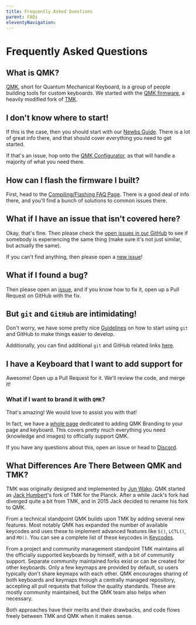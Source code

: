 ```yaml
---
title: Frequently Asked Questions
parent: FAQs
eleventyNavigation:
---
```

# Frequently Asked Questions

## What is QMK?

[QMK](https://github.com/qmk), short for Quantum Mechanical Keyboard, is a group of people building tools for custom keyboards. We started with the [QMK firmware](https://github.com/qmk/qmk_firmware), a heavily modified fork of [TMK](https://github.com/tmk/tmk_keyboard).

## I don't know where to start!

If this is the case, then you should start with our [Newbs Guide](newbs.md). There is a lot of great info there, and that should cover everything you need to get started.

If that's an issue, hop onto the [QMK Configurator](https://config.qmk.fm), as that will handle a majority of what you need there.

## How can I flash the firmware I built?

First, head to the [Compiling/Flashing FAQ Page](faq_build.md). There is a good deal of info there, and you'll find a bunch of solutions to common issues there.

## What if I have an issue that isn't covered here?

Okay, that's fine. Then please check the [open issues in our GitHub](https://github.com/qmk/qmk_firmware/issues) to see if somebody is experiencing the same thing (make sure it's not just similar, but actually the same).

If you can't find anything, then please open a [new issue](https://github.com/qmk/qmk_firmware/issues/new)!

## What if I found a bug?

Then please open an [issue](https://github.com/qmk/qmk_firmware/issues/new), and if you know how to fix it, open up a Pull Request on GitHub with the fix.

## But `git` and `GitHub` are intimidating!

Don't worry, we have some pretty nice [Guidelines](newbs_git_best_practices.md) on how to start using `git` and GitHub to make things easier to develop.

Additionally, you can find additional `git` and GitHub related links [here](newbs_learn_more_resources.md).

## I have a Keyboard that I want to add support for

Awesome! Open up a Pull Request for it. We'll review the code, and merge it!

### What if I want to brand it with `QMK`?

That's amazing! We would love to assist you with that!

In fact, we have a [whole page](https://qmk.fm/powered/) dedicated to adding QMK Branding to your page and keyboard. This covers pretty much everything you need (knowledge and images) to officially support QMK.

If you have any questions about this, open an issue or head to [Discord](https://discord.gg/Uq7gcHh).

## What Differences Are There Between QMK and TMK?

TMK was originally designed and implemented by [Jun Wako](https://github.com/tmk). QMK started as [Jack Humbert](https://github.com/jackhumbert)'s fork of TMK for the Planck. After a while Jack's fork had diverged quite a bit from TMK, and in 2015 Jack decided to rename his fork to QMK.

From a technical standpoint QMK builds upon TMK by adding several new features. Most notably QMK has expanded the number of available keycodes and uses these to implement advanced features like `S()`, `LCTL()`, and `MO()`. You can see a complete list of these keycodes in [Keycodes](keycodes.md).

From a project and community management standpoint TMK maintains all the officially supported keyboards by himself, with a bit of community support. Separate community maintained forks exist or can be created for other keyboards. Only a few keymaps are provided by default, so users typically don't share keymaps with each other. QMK encourages sharing of both keyboards and keymaps through a centrally managed repository, accepting all pull requests that follow the quality standards. These are mostly community maintained, but the QMK team also helps when necessary.

Both approaches have their merits and their drawbacks, and code flows freely between TMK and QMK when it makes sense.
